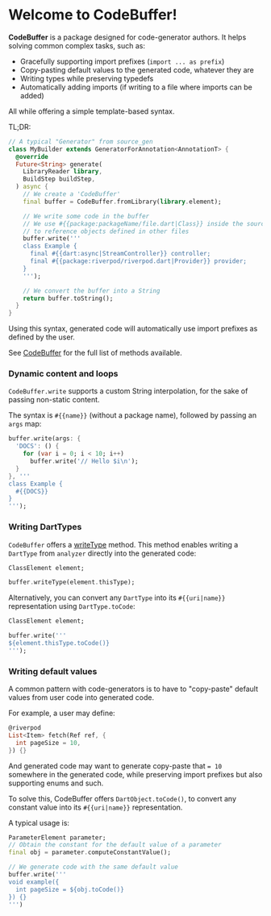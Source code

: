 # Welcome to CodeBuffer!

**CodeBuffer** is a package designed for code-generator authors. It helps solving common complex tasks,
such as:

- Gracefully supporting import prefixes (`import ... as prefix`)
- Copy-pasting default values to the generated code, whatever they are
- Writing types while preserving typedefs
- Automatically adding imports (if writing to a file where imports can be added)

All while offering a simple template-based syntax.

TL;DR:

```dart
// A typical "Generator" from source_gen
class MyBuilder extends GeneratorForAnnotation<AnnotationT> {
  @override
  Future<String> generate(
    LibraryReader library,
    BuildStep buildStep,
  ) async {
    // We create a 'CodeBuffer'
    final buffer = CodeBuffer.fromLibrary(library.element);

    // We write some code in the buffer
    // We use #{{package:packageName/file.dart|Class}} inside the source
    // to reference objects defined in other files
    buffer.write('''
    class Example {
      final #{{dart:async|StreamController}} controller;
      final #{{package:riverpod/riverpod.dart|Provider}} provider;
    }
    ''');

    // We convert the buffer into a String
    return buffer.toString();
  }
}
```

Using this syntax, generated code will automatically use import prefixes as
defined by the user.

See [CodeBuffer](https://pub.dev/documentation/code_buffer/latest/code_buffer/CodeBuffer-class.html) for the full list of methods available.

### Dynamic content and loops

`CodeBuffer.write` supports a custom String interpolation, for the sake of
passing non-static content.

The syntax is `#{{name}}` (without a package name), followed by passing
an `args` map:

```dart
buffer.write(args: {
  'DOCS': () {
    for (var i = 0; i < 10; i++)
      buffer.write('// Hello $i\n');
  }
}, '''
class Example {
  #{{DOCS}}
}
''');
```

### Writing DartTypes

`CodeBuffer` offers a [writeType](https://pub.dev/documentation/code_buffer/latest/code_buffer/CodeBuffer/writeType.html) method.
This method enables writing a `DartType` from `analyzer` directly into the generated code:

```dart
ClassElement element;

buffer.writeType(element.thisType);
```

Alternatively, you can convert any `DartType` into its `#{{uri|name}}` representation
using `DartType.toCode`:

```dart
ClassElement element;

buffer.write('''
${element.thisType.toCode()}
''');
```

### Writing default values

A common pattern with code-generators is to have to "copy-paste" default values
from user code into generated code.

For example, a user may define:

```dart
@riverpod
List<Item> fetch(Ref ref, {
  int pageSize = 10,
}) {}
```

And generated code may want to generate copy-paste that `= 10` somewhere
in the generated code, while preserving import prefixes but also
supporting enums and such.

To solve this, CodeBuffer offers `DartObject.toCode()`, to convert
any constant value into its `#{{uri|name}}` representation.

A typical usage is:

```dart
ParameterElement parameter;
// Obtain the constant for the default value of a parameter
final obj = parameter.computeConstantValue();

// We generate code with the same default value
buffer.write('''
void example({
  int pageSize = ${obj.toCode()}
}) {}
''')
```

